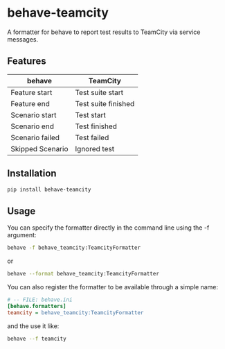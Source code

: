# behave-teamcity
A formatter for behave to report test results to TeamCity via service messages.

## Features

| behave           | TeamCity            |
| ---              | ---                 |
| Feature start    | Test suite start    |
| Feature end      | Test suite finished |
| Scenario start   | Test start          |
| Scenario end     | Test finished       |
| Scenario failed  | Test failed         |
| Skipped Scenario | Ignored test        |   


## Installation
```bash
pip install behave-teamcity
````

## Usage
You can specify the formatter directly in the command line using the -f argument:
```bash
behave -f behave_teamcity:TeamcityFormatter
```
or
```bash
behave --format behave_teamcity:TeamcityFormatter
```

You can also register the formatter to be available through a simple name:
```ini
# -- FILE: behave.ini
[behave.formatters]
teamcity = behave_teamcity:TeamcityFormatter
```
and the use it like:
```bash
behave --f teamcity
```


